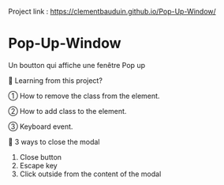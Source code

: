 Project link : https://clementbauduin.github.io/Pop-Up-Window/

# Pop-Up-Window
Un boutton qui affiche une fenêtre Pop up

📌 Learning from this project?

① How to remove the class from the element.

② How to add class to the element. 

③ Keyboard event. 

📌 3 ways to close the modal

1. Close button
2. Escape key
3. Click outside from the content of the modal
